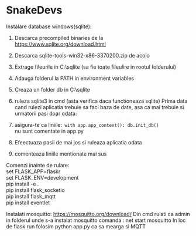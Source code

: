 # SnakeDevs

Instalare database windows(sqlite): <br/>
1. Descarca precompiled binaries de la https://www.sqlite.org/download.html
2. Descarca sqlite-tools-win32-x86-3370200.zip de acolo
3. Extrage fileurile in C:\sqlite (sa fie toate fileulire in rootul folderului)
4. Adauga folderul la PATH in environment variables
5. Creaza un folder db in C:\sqlite   
6. ruleza sqlite3 in cmd (asta verifica daca functioneaza sqlite)
Prima data cand rulezi aplicatia trebuie sa faci baza de date, asa ca mai trebuie si urmatorii pasi doar odata:
8. asigura-te ca liniile:<code>
   with app.app_context():
    db.init_db()
   </code>nu sunt comentate in app.py

9. Efeectuaza pasii de mai jos si ruleaza aplicatia odata
10. comenteaza liniile mentionate mai sus
   


Comenzi inainte de rulare: <br />
set FLASK_APP=flaskr <br />
set FLASK_ENV=development<br />
pip install -e .<br />
pip install flask_socketio <br />
pip install flask_mqtt <br />
pip install eventlet <br />

Instalati mosquitto: https://mosquitto.org/download/
Din cmd rulati ca admin in folderul unde s-a instalat mosquitto comanda : net start mosquitto
In loc de flask run folosim python app.py ca sa mearga si MQTT  <br />




